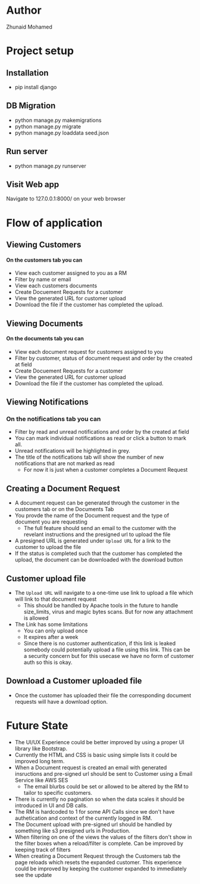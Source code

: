 # Author
Zhunaid Mohamed

# Project setup

## Installation
- pip install django

## DB Migration
- python manage.py makemigrations 
- python manage.py migrate
- python manage.py loaddata seed.json

## Run server
- python manage.py runserver

## Visit Web app
Navigate to 127.0.0.1:8000/ on your web browser

# Flow of application

## Viewing Customers
#### On the customers tab you can
- View each customer assigned to you as a RM
- Filter by name or email
- View each customers documents
- Create Docuement Requests for a customer
- View the generated URL for customer upload
- Download the file if the customer has completed the upload.

## Viewing Documents
#### On the documents tab you can
- View each document request for customers assigned to you
- Filter by customer, status of document request and order by the created at field
- Create Docuement Requests for a customer
- View the generated URL for customer upload
- Download the file if the customer has completed the upload.

## Viewing Notifications
### On the notifications tab you can
- Filter by read and unread notifications and order by the created at field
- You can mark individual notifications as read or click a button to mark all.
- Unread notifications will be highlighted in grey.
- The title of the notifications tab will show the number of new notifications that are not marked as read
    - For now it is just when a customer completes a Document Request

## Creating a Document Request
- A document request can be generated through the customer in the customers tab or on the Documents Tab
- You provde the name of the Document request and the type of document you are requesting
   - The full feature should send an email to the customer with the revelant instructions and the presigned url to upload the file
- A presigned URL is generated under `Upload URL` for a link to the customer to upload the file
- If the status is completed such that the customer has completed the upload, the document can be downloaded with the download button

## Customer upload file
- The `Upload URL` will navigate to a one-time use link to upload a file which will link to that document request
    - This should be handled by Apache tools in the future to handle size_limits, virus and magic bytes scans. But for now any attachment is allowed
- The Link has some limitations
    - You can only upload once
    - It expires after a week
    - Since there is no customer authentication, if this link is leaked somebody could potentially upload a file using this link. This can be a security concern but for this usecase we have no form of customer auth so this is okay.

## Download a Customer uploaded file
- Once the customer has uploaded their file the corresponding document requests will have a download option.

# Future State

- The UI/UX Experience could be better improved by using a proper UI library like Bootstrap.
- Currently the HTML and CSS is basic using simple lists it could be improved long term.
- When a Document request is created an email with generated insructions and pre-signed url should be sent to Customer using a Email Service like AWS SES
   -  The email blurbs could be set or allowed to be altered by the RM to tailor to specific customers.
- There is currently no pagination so when the data scales it should be introduced in UI and DB calls.
- The RM is hardcoded to 1 for some API Calls since we don't have authetication and context of the currently logged in RM.
- The Document upload with pre-signed url should be handled by something like s3 presigned urls in Production.
- When filtering on one of the views the values of the filters don't show in the filter boxes when a reload/filter is complete. Can be improved by keeping track of filters
- When creating a Document Request through the Customers tab the page reloads which resets the expanded customer. This experience could be improved by keeping the customer expanded to immediately see the update